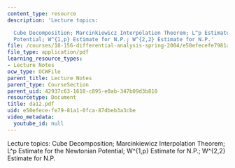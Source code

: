 ```yaml
---
content_type: resource
description: 'Lecture topics:

  Cube Decomposition; Marcinkiewicz Interpolation Theorem; L^p Estimate for the Newtonian
  Potential; W^{1,p} Estimate for N.P.; W^{2,2} Estimate for N.P.'
file: /courses/18-156-differential-analysis-spring-2004/e50efecefe7981a10fca87dbeb3a3cbe_da12.pdf
file_type: application/pdf
learning_resource_types:
- Lecture Notes
ocw_type: OCWFile
parent_title: Lecture Notes
parent_type: CourseSection
parent_uid: 42937c63-1618-c895-e0ab-347b09d3b810
resourcetype: Document
title: da12.pdf
uid: e50efece-fe79-81a1-0fca-87dbeb3a3cbe
video_metadata:
  youtube_id: null
---
```

Lecture topics:
Cube Decomposition; Marcinkiewicz Interpolation Theorem; L^p Estimate for the Newtonian Potential; W^{1,p} Estimate for N.P.; W^{2,2} Estimate for N.P.

